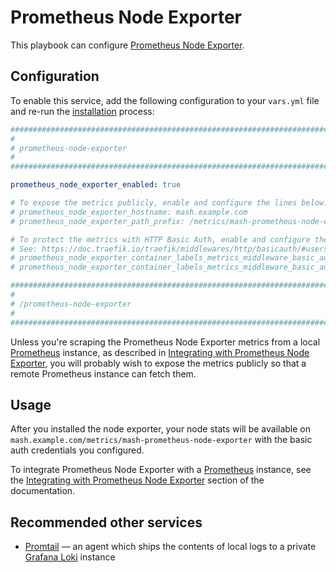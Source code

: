 # Prometheus Node Exporter

This playbook can configure [Prometheus Node Exporter](https://github.com/prometheus/node_exporter).


## Configuration

To enable this service, add the following configuration to your `vars.yml` file and re-run the [installation](../installing.md) process:

```yaml
########################################################################
#                                                                      #
# prometheus-node-exporter                                             #
#                                                                      #
########################################################################

prometheus_node_exporter_enabled: true

# To expose the metrics publicly, enable and configure the lines below:
# prometheus_node_exporter_hostname: mash.example.com
# prometheus_node_exporter_path_prefix: /metrics/mash-prometheus-node-exporter

# To protect the metrics with HTTP Basic Auth, enable and configure the lines below.
# See: https://doc.traefik.io/traefik/middlewares/http/basicauth/#users
# prometheus_node_exporter_container_labels_metrics_middleware_basic_auth_enabled: true
# prometheus_node_exporter_container_labels_metrics_middleware_basic_auth_users: ''

########################################################################
#                                                                      #
# /prometheus-node-exporter                                            #
#                                                                      #
########################################################################
```

Unless you're scraping the Prometheus Node Exporter metrics from a local [Prometheus](prometheus.md) instance, as described in [Integrating with Prometheus Node Exporter](prometheus.md#integrating-with-prometheus-node-exporter), you will probably wish to expose the metrics publicly so that a remote Prometheus instance can fetch them.

## Usage

After you installed the node exporter, your node stats will be available on `mash.example.com/metrics/mash-prometheus-node-exporter` with the basic auth credentials you configured.

To integrate Prometheus Node Exporter with a [Prometheus](prometheus.md) instance, see the [Integrating with Prometheus Node Exporter](prometheus.md#integrating-with-prometheus-node-exporter) section of the documentation.


## Recommended other services

- [Promtail](promtail.md) — an agent which ships the contents of local logs to a private [Grafana Loki](grafana-loki.md) instance
